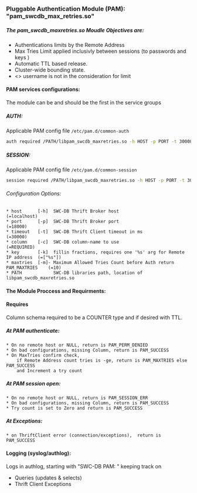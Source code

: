 


### Pluggable Authentication Module (PAM): "pam_swcdb_max_retries.so"

##### The pam_swcdb_maxretries.so Moudle Objectives are:
  * Authentications limits by the Remote Address
  * Max Tries Limit applied inclusivly between sessions (to passwords and keys )
  * Automatic TTL based release. 
  * Cluster-wide bounding state.
  *  <>  username is not in the consideration for limit


#### PAM services configurations:
The module can be and should be the first in the service groups

#####  AUTH:
Applicable PAM config file ```/etc/pam.d/common-auth```
```bash
auth required /PATH/libpam_swcdb_maxretries.so -h HOST -p PORT -t 30000 -c COLM -k "['ssh', '%s']" -m 10
```

#####  SESSION:
Applicable PAM config file ```/etc/pam.d/common-session```
```bash
session required /PATH/libpam_swcdb_maxretries.so -h HOST -p PORT -t 30000 -c COLM -k "['ssh', '%s']"
```

######  Configuration Options:
    * host      [-h]  SWC-DB Thrift Broker host                                      (=localhost)
    * port      [-p]  SWC-DB Thrift Broker port                                      (=18000)
    * timeout   [-t]  SWC-DB Thrift Client timeout in ms                             (=30000)
    * column    [-c]  SWC-DB column-name to use                                      (=REQUIRED)
    * key       [-k]  fillin fractions, requires one '%s' arg for Remote IP address  (=["%s"])
    * maxtries  [-m]- Maximum Allowed Tries Count before Auth return PAM_MAXTRIES    (=10)
    * PATH            SWC-DB libraries path, location of libpam_swcdb_maxretries.so


#### The Module Proccess and Requirments:

  #### Requires
  Column schema required to be a COUNTER type and if desired with TTL.


  ##### At PAM authenticate: 
    * On no remote host or NULL, return is PAM_PERM_DENIED
    * On bad configurations, missing Column, return is PAM_SUCCESS
    * On MaxTries confirm check, 
        if Remote Address count tries is -ge, return is PAM_MAXTRIES else PAM_SUCCESS
        and Increment a try count
  

  ##### At PAM session open:
    * On no remote host or NULL, return is PAM_SESSION_ERR
    * On bad configurations, missing Column, return is PAM_SUCCESS
    * Try count is set to Zero and return is PAM_SUCCESS
     
     
  ##### At Exceptions:
    * on ThriftClient error (connection/exceptions),  return is PAM_SUCCESS


#### Logging (syslog/authlog):

  Logs in authlog, starting with "SWC-DB PAM: " keeping track on
  * Queries (updates & selects)
  * Thrift Client Exceptions


